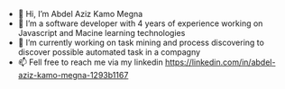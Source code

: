 - 👋 Hi, I’m Abdel Aziz Kamo Megna
- 👀 I’m a software developer with 4 years of experience working on Javascript and Macine learning technologies
- 🌱 I’m currently working on task mining and process discovering to discover possible automated task in a compagny
- 📫 Fell free to reach me via my linkedin https://linkedin.com/in/abdel-aziz-kamo-megna-1293b1167
